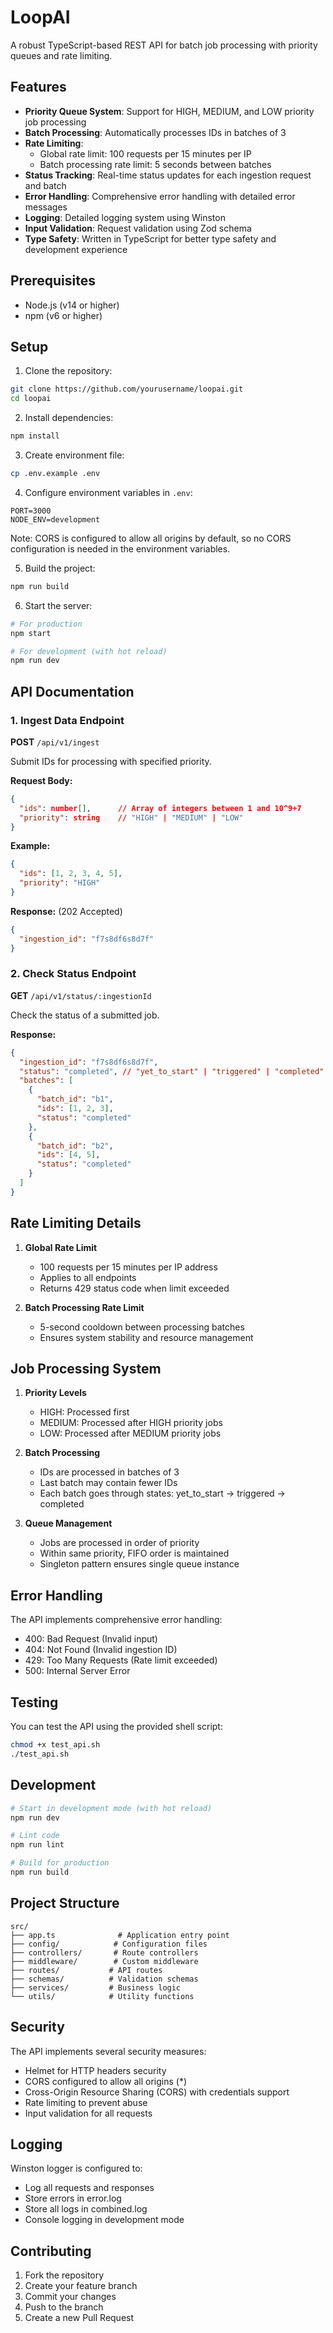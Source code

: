 # LoopAI

A robust TypeScript-based REST API for batch job processing with priority queues and rate limiting.

## Features

- **Priority Queue System**: Support for HIGH, MEDIUM, and LOW priority job processing
- **Batch Processing**: Automatically processes IDs in batches of 3
- **Rate Limiting**:
  - Global rate limit: 100 requests per 15 minutes per IP
  - Batch processing rate limit: 5 seconds between batches
- **Status Tracking**: Real-time status updates for each ingestion request and batch
- **Error Handling**: Comprehensive error handling with detailed error messages
- **Logging**: Detailed logging system using Winston
- **Input Validation**: Request validation using Zod schema
- **Type Safety**: Written in TypeScript for better type safety and development experience

## Prerequisites

- Node.js (v14 or higher)
- npm (v6 or higher)

## Setup

1. Clone the repository:

```bash
git clone https://github.com/yourusername/loopai.git
cd loopai
```

2. Install dependencies:

```bash
npm install
```

3. Create environment file:

```bash
cp .env.example .env
```

4. Configure environment variables in `.env`:

```env
PORT=3000
NODE_ENV=development
```

Note: CORS is configured to allow all origins by default, so no CORS configuration is needed in the environment variables.

5. Build the project:

```bash
npm run build
```

6. Start the server:

```bash
# For production
npm start

# For development (with hot reload)
npm run dev
```

## API Documentation

### 1. Ingest Data Endpoint

**POST** `/api/v1/ingest`

Submit IDs for processing with specified priority.

**Request Body:**

```json
{
  "ids": number[],      // Array of integers between 1 and 10^9+7
  "priority": string    // "HIGH" | "MEDIUM" | "LOW"
}
```

**Example:**

```json
{
  "ids": [1, 2, 3, 4, 5],
  "priority": "HIGH"
}
```

**Response:** (202 Accepted)

```json
{
  "ingestion_id": "f7s8df6s8d7f"
}
```

### 2. Check Status Endpoint

**GET** `/api/v1/status/:ingestionId`

Check the status of a submitted job.

**Response:**

```json
{
  "ingestion_id": "f7s8df6s8d7f",
  "status": "completed", // "yet_to_start" | "triggered" | "completed"
  "batches": [
    {
      "batch_id": "b1",
      "ids": [1, 2, 3],
      "status": "completed"
    },
    {
      "batch_id": "b2",
      "ids": [4, 5],
      "status": "completed"
    }
  ]
}
```

## Rate Limiting Details

1. **Global Rate Limit**

   - 100 requests per 15 minutes per IP address
   - Applies to all endpoints
   - Returns 429 status code when limit exceeded

2. **Batch Processing Rate Limit**
   - 5-second cooldown between processing batches
   - Ensures system stability and resource management

## Job Processing System

1. **Priority Levels**

   - HIGH: Processed first
   - MEDIUM: Processed after HIGH priority jobs
   - LOW: Processed after MEDIUM priority jobs

2. **Batch Processing**

   - IDs are processed in batches of 3
   - Last batch may contain fewer IDs
   - Each batch goes through states: yet_to_start → triggered → completed

3. **Queue Management**
   - Jobs are processed in order of priority
   - Within same priority, FIFO order is maintained
   - Singleton pattern ensures single queue instance

## Error Handling

The API implements comprehensive error handling:

- 400: Bad Request (Invalid input)
- 404: Not Found (Invalid ingestion ID)
- 429: Too Many Requests (Rate limit exceeded)
- 500: Internal Server Error

## Testing

You can test the API using the provided shell script:

```bash
chmod +x test_api.sh
./test_api.sh
```

## Development

```bash
# Start in development mode (with hot reload)
npm run dev

# Lint code
npm run lint

# Build for production
npm run build
```

## Project Structure

```
src/
├── app.ts              # Application entry point
├── config/            # Configuration files
├── controllers/       # Route controllers
├── middleware/        # Custom middleware
├── routes/           # API routes
├── schemas/          # Validation schemas
├── services/         # Business logic
└── utils/            # Utility functions
```

## Security

The API implements several security measures:

- Helmet for HTTP headers security
- CORS configured to allow all origins (\*)
- Cross-Origin Resource Sharing (CORS) with credentials support
- Rate limiting to prevent abuse
- Input validation for all requests

## Logging

Winston logger is configured to:

- Log all requests and responses
- Store errors in error.log
- Store all logs in combined.log
- Console logging in development mode

## Contributing

1. Fork the repository
2. Create your feature branch
3. Commit your changes
4. Push to the branch
5. Create a new Pull Request
